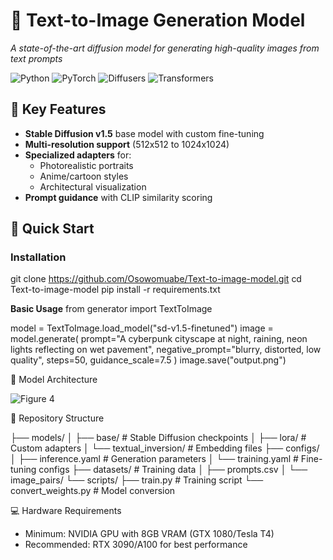 # 🎨 Text-to-Image Generation Model

*A state-of-the-art diffusion model for generating high-quality images from text prompts*

![Python](https://img.shields.io/badge/Python-3.10%2B-blue)
![PyTorch](https://img.shields.io/badge/PyTorch-2.0%2B-orange)
![Diffusers](https://img.shields.io/badge/HuggingFace-Diffusers-yellow)
![Transformers](https://img.shields.io/badge/Transformers-4.28%2B-green)

## 🌟 Key Features
- **Stable Diffusion v1.5** base model with custom fine-tuning
- **Multi-resolution support** (512x512 to 1024x1024)
- **Specialized adapters** for:
  - Photorealistic portraits
  - Anime/cartoon styles
  - Architectural visualization
- **Prompt guidance** with CLIP similarity scoring

## 🚀 Quick Start

### Installation
git clone https://github.com/Osowomuabe/Text-to-image-model.git
cd Text-to-image-model
pip install -r requirements.txt

**Basic Usage**
from generator import TextToImage

model = TextToImage.load_model("sd-v1.5-finetuned")
image = model.generate(
    prompt="A cyberpunk cityscape at night, raining, neon lights reflecting on wet pavement",
    negative_prompt="blurry, distorted, low quality",
    steps=50,
    guidance_scale=7.5
)
image.save("output.png")

🧠 Model Architecture

![Figure 4](https://github.com/user-attachments/assets/9c767a09-970b-49cc-89c5-afbe941ef847)

📂 Repository Structure

├── models/
│   ├── base/                   # Stable Diffusion checkpoints
│   ├── lora/                   # Custom adapters
│   └── textual_inversion/      # Embedding files
├── configs/
│   ├── inference.yaml          # Generation parameters
│   └── training.yaml           # Fine-tuning configs
├── datasets/                   # Training data
│   ├── prompts.csv
│   └── image_pairs/
└── scripts/
    ├── train.py                # Training script
    └── convert_weights.py      # Model conversion

💻 Hardware Requirements
- Minimum: NVIDIA GPU with 8GB VRAM (GTX 1080/Tesla T4)
- Recommended: RTX 3090/A100 for best performance
